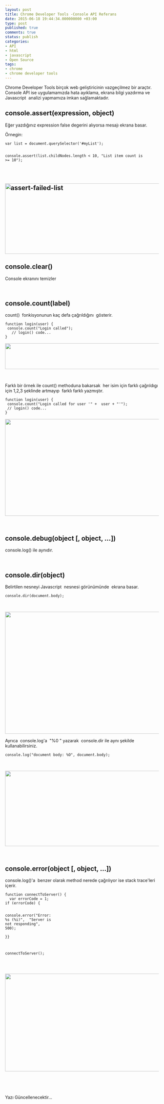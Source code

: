 ```yaml
---
layout: post
title: Chrome Developer Tools -Console API Referans
date: 2015-06-18 19:44:34.000000000 +03:00
type: post
published: true
comments: true
status: publish
categories:
- API
- html
- javascript
- Open Source
tags:
- chrome
- chrome developer tools
---
```

<p>Chrome Developer Tools birçok web geliştiricinin vazgeçilmez bir araçtır. Console API ise uygulamamızda hata ayıklama, ekrana bilgi yazdırma ve Javascript  analizi yapmamıza imkan sağlamaktadır.</p>
<h2 id="consoleassertexpression-object" class="has-permalink">console.assert(expression, object)</h2>
<p>Eğer yazdığınız expression false degerini alıyorsa mesajı ekrana basar.</p>
<p>Örnegin:</p>
<pre><code>var list = document.querySelector('#myList');

console.assert(list.childNodes.length &lt; 10, "List item count is &gt;= 10");

</code></pre>
<h2></h2>
<h2></h2>
<h2></h2>
<h2></h2>
<h2></h2>
<h2></h2>
<h2></h2>
<h2></h2>
<h2></h2>
<h2><a href="http://www.nazirdogan.com/wp-content/uploads/2015/06/assert-failed-list.png"><img class="alignnone size-full wp-image-888" src="{{ site.baseurl }}/assets/assert-failed-list.png" alt="assert-failed-list" width="1324" height="230" /></a></h2>
<h2>console.clear()</h2>
<p>Console ekranını temizler</p>
<p>&nbsp;</p>
<h2 id="consolecountlabel" class="has-permalink">console.count(label)</h2>
<p>count()  fonkisyonunun kaç defa çağrıldığını  gösterir.</p>
<pre class="prettyprint"><code><span class="kwd">function</span><span class="pln"> login</span><span class="pun">(</span><span class="pln">user</span><span class="pun">)</span> <span class="pun">{</span><span class="pln">   
 console</span><span class="pun">.</span><span class="pln">count</span><span class="pun">(</span><span class="str">"Login called"</span><span class="pun">);</span>
   <span class="com">// login() code...
}</span></code></pre>
<p><img class="alignnone" src="{{ site.baseurl }}/assets/count.png" alt="" width="709" height="84" /></p>
<p>&nbsp;</p>
<p>Farklı bir örnek ile count() methoduna bakarsak  her isim için farklı çağrıldıgı için 1,2,3 şeklinde artmayıp  farklı farklı yazmıştır.</p>
<pre class="prettyprint"><code><span class="kwd">function</span><span class="pln"> login</span><span class="pun">(</span><span class="pln">user</span><span class="pun">)</span> <span class="pun">{</span><span class="pln">   
 console</span><span class="pun">.</span><span class="pln">count</span><span class="pun">(</span><span class="str">"Login called for user '"</span> <span class="pun">+</span><span class="pln">  user </span><span class="pun">+</span> <span class="str">"'"</span><span class="pun">);</span>   
 <span class="com">// login() code...
}</span></code></pre>
<p><img class="alignnone" src="{{ site.baseurl }}/assets/count-unique.png" alt="" width="1324" height="316" /></p>
<p>&nbsp;</p>
<h2 id="consoledebugobject-object" class="has-permalink">console.debug(object [, object, ...])</h2>
<p>console.log() ile aynıdır.</p>
<p>&nbsp;</p>
<h2 id="consoledirobject" class="has-permalink">console.dir(object)</h2>
<p>Belirtilen nesneyi Javascript  nesnesi görünümünde  ekrana basar.</p>
<pre class="prettyprint"><code><span class="pln">console</span><span class="pun">.</span><span class="pln">dir</span><span class="pun">(</span><span class="pln">document</span><span class="pun">.</span><span class="pln">body</span><span class="pun">);</span></code></pre>
<p>&nbsp;</p>
<p><img class="alignnone" src="{{ site.baseurl }}/assets/consoledir-body.png" alt="" width="1322" height="398" /></p>
<p>Ayrıca  console.log'a  "%0 " yazarak  console.dir ile aynı şekilde kullanabilirsiniz.</p>
<pre class="prettyprint"><code><span class="pln">console</span><span class="pun">.</span><span class="pln">log</span><span class="pun">(</span><span class="str">"document body: %O"</span><span class="pun">,</span><span class="pln"> document</span><span class="pun">.</span><span class="pln">body</span><span class="pun">);</span></code></pre>
<p>&nbsp;</p>
<p><img class="alignnone" src="{{ site.baseurl }}/assets/consolelog-object-formatter.png" alt="" width="1322" height="246" /></p>
<p>&nbsp;</p>
<h2 id="consoleerrorobject-object" class="has-permalink">console.error(object [, object, ...])</h2>
<p>console.log()'a  benzer olarak method nerede çağrılıyor ise stack trace'leri içerir.</p>
<pre class="prettyprint"><code><span class="kwd">function</span><span class="pln"> connectToServer</span><span class="pun">()</span> <span class="pun">{</span>  
  <span class="kwd">var</span><span class="pln"> errorCode </span><span class="pun">=</span> <span class="lit">1</span><span class="pun">;</span>    
<span class="kwd">if</span> <span class="pun">(</span><span class="pln">errorCode</span><span class="pun">)</span> <span class="pun">{</span><span class="pln">    

  console</span><span class="pun">.</span><span class="pln">error</span><span class="pun">(</span><span class="str">"Error: %s (%i)"</span><span class="pun">,
</span><span class="str">  "Server is  not responding"</span><span class="pun">,</span> <span class="lit">500</span><span class="pun">);</span>  
  <span class="pun">}}

</span><span class="pln">connectToServer</span><span class="pun">();</span></code></pre>
<p>&nbsp;</p>
<p><img class="alignnone" src="{{ site.baseurl }}/assets/error-server-not-resp.png" alt="" width="1130" height="319" /></p>
<p>&nbsp;</p>
<p>&nbsp;</p>
<p>Yazı Güncellenecektir...</p>
